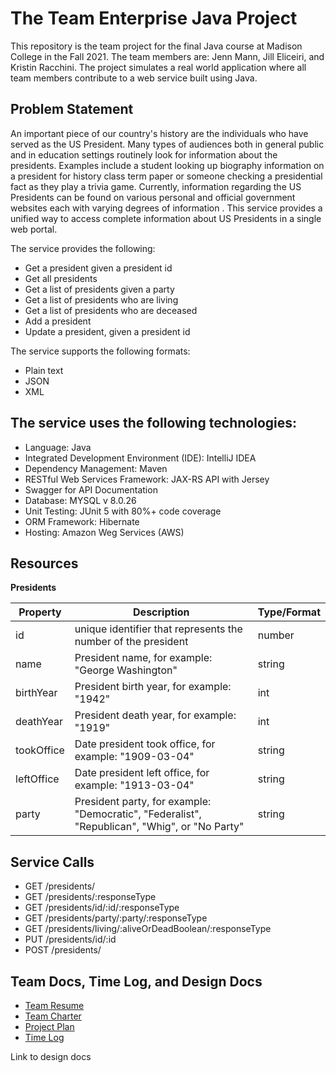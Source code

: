 # The Team Enterprise Java Project

This repository is the team project for the final Java course at Madison College in the Fall 2021. The team members are: Jenn Mann, Jill Eliceiri, and Kristin Racchini. The project simulates a real world application where all team members contribute to a web service built using Java.
## Problem Statement
An important piece of our country's history are the individuals who have served as the US President. Many types of audiences both in general public and in education settings routinely look for information about the presidents. Examples include a student looking up biography information on a president for history class term paper or someone checking a presidential fact as they play a trivia game.  Currently, information regarding the US Presidents can be found on various personal and official government websites each with varying degrees of information . This service provides a unified way to access complete information about US Presidents in a single web portal.  

The service provides the following:

* Get a president given a president id
* Get all presidents 
* Get a list of presidents given a party
* Get a list of presidents who are living
* Get a list of presidents who are deceased
* Add a president
* Update a president, given a president id 

The service supports the following formats: 

* Plain text
* JSON
* XML

## The service uses the following technologies:
* Language: Java  
* Integrated Development Environment (IDE): IntelliJ IDEA  
* Dependency Management: Maven  
* RESTful Web Services Framework: JAX-RS API with Jersey    
* Swagger for API Documentation    
* Database: MYSQL v 8.0.26  
* Unit Testing: JUnit 5 with 80%+ code coverage  
* ORM Framework: Hibernate    
* Hosting: Amazon Weg Services (AWS)  

## Resources
**Presidents**

| Property  | Description   |  Type/Format |
|---|---|---|
| id   | unique identifier that represents the number of the president | number  | 
| name  | President name, for example: "George Washington"  | string  |
| birthYear  | President birth year, for example: "1942"  | int  |
| deathYear  | President death year, for example: "1919"  | int  |
| tookOffice  | Date president took office, for example: "1909-03-04"  | string  |
| leftOffice  | Date president left office, for example: "1913-03-04"  | string  |
| party  | President party, for example: "Democratic", "Federalist", "Republican", "Whig", or "No Party"  | string  |

## Service Calls

* GET /presidents/
* GET /presidents/:responseType
* GET /presidents/id/:id/:responseType
* GET /presidents/party/:party/:responseType
* GET /presidents/living/:aliveOrDeadBoolean/:responseType
* PUT /presidents/id/:id
* POST /presidents/

## Team Docs, Time Log, and Design Docs
* [Team Resume](docs/TeamResume.md)
* [Team Charter](docs/TeamCharter.md)
* [Project Plan](docs/ProjectPlan.md)
* [Time Log](docs/TimeLog.md)

Link to design docs